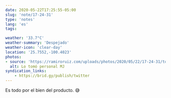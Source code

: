 ```yaml
---
date: 2020-05-22T17:25:55-05:00
slug: 'note/17-24-31'
type: 'notes'
lang: 'es'
tags:

weather: '33.7°C'
weather-summary: 'Despejado'
weather-icon: 'clear-day'
location: '25.7552,-100.4023'
photos:
- source: 'https://ramiroruiz.com/uploads/photos/2020/05/22/17-24-31/took-it-personal-mj.jpeg'
  alt: Lo tomó personal MJ
syndication_links:
    - https://brid.gy/publish/twitter
---
```

Es todo por el bien del producto. 😅 